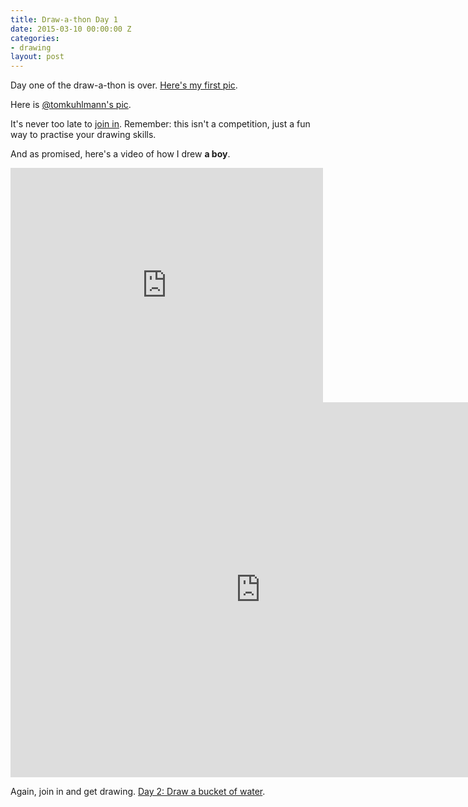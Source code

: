 ```yaml
---
title: Draw-a-thon Day 1
date: 2015-03-10 00:00:00 Z
categories:
- drawing
layout: post
---
```


Day one of the draw-a-thon is over. <a href="https://twitter.com/blairrorani/status/575403724526391296" target="_blank">Here's my first pic</a>.

Here is <a href="https://twitter.com/tomkuhlmann/status/575452256855662593" target="_blank">@tomkuhlmann's pic</a>.

It's never too late to [join in](/twitter-drawathon). Remember: this isn't a competition, just a fun way to practise your drawing skills.

And as promised, here's a video of how I drew **a boy**.

<iframe src="https://player.vimeo.com/video/121837767" width="500" height="375" frameborder="0" webkitallowfullscreen mozallowfullscreen allowfullscreen class="show-on-mobile"></iframe>

<iframe src="https://player.vimeo.com/video/121837767" width="800" height="600" frameborder="0" webkitallowfullscreen mozallowfullscreen allowfullscreen class="show-on-phablet"></iframe>

Again, join in and get drawing. <a href="/drawathon-day-2">Day 2: Draw a bucket of water</a>.
